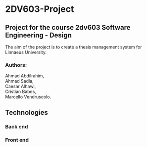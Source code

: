 # 2DV603-Project 
## Project for the course 2dv603 Software Engineering - Design
The aim of the project is to create a thesis management system for Linnaeus University.
### Authors: 
   Ahmad Abdilrahim,\
   Ahmad Sadia,\
   Caesar Alhawi,\
   Cristian Babes,\
   Marcello Vendruscolo.
## Technologies
### Back end
### Front end
